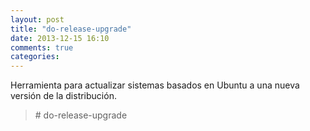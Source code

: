 ```yaml
---
layout: post
title: "do-release-upgrade"
date: 2013-12-15 16:10
comments: true
categories: 
---
```

Herramienta para actualizar sistemas basados en Ubuntu a una nueva versión de la distribución.

>\# do-release-upgrade

